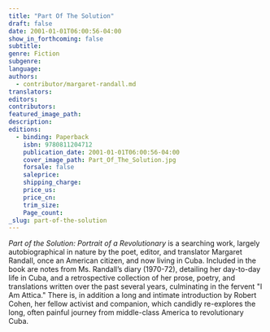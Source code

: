 ```yaml
---
title: "Part Of The Solution"
draft: false
date: 2001-01-01T06:00:56-04:00
show_in_forthcoming: false
subtitle:
genre: Fiction
subgenre:
language:
authors:
  - contributor/margaret-randall.md
translators:
editors:
contributors:
featured_image_path:
description:
editions:
  - binding: Paperback
    isbn: 9780811204712
    publication_date: 2001-01-01T06:00:56-04:00
    cover_image_path: Part_Of_The_Solution.jpg
    forsale: false
    saleprice:
    shipping_charge:
    price_us:
    price_cn:
    trim_size:
    Page_count:
_slug: part-of-the-solution
---
```


_Part of the Solution: Portrait of a Revolutionary_ is a searching work, largely autobiographical in nature by the poet, editor, and translator Margaret Randall, once an American citizen, and now living in Cuba. Included in the book are notes from Ms. Randall’s diary (1970-72), detailing her day-to-day life in Cuba, and a retrospective collection of her prose, poetry, and translations written over the past several years, culminating in the fervent "I Am Attica." There is, in addition a long and intimate introduction by Robert Cohen, her fellow activist and companion, which candidly re-explores the long, often painful journey from middle-class America to revolutionary Cuba.

